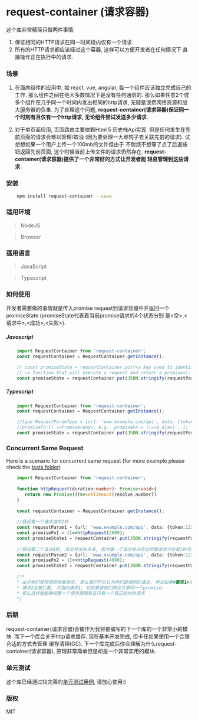 request-container (请求容器)
===========================================================
这个库非常精简只做两件事情:

1. 保证相同的HTTP请求在同一时间段内仅有一个请求.
2. 所有的HTTP请求都应该经过这个容器, 这样可以方便开发者在任何情况下
直接操作正在执行中的请求.

### 场景
1. 在面向组件的应用中, 如 react, vue, angular, 每一个组件应该独立完成自己的工作.
那么组件之间在绝大多数情况下是没有任何通信的. 那么如果任意2个或多个组件在几乎同一个时间内发出相同的http请求,
无疑是浪费网络资源和加大服务器的负重. 为了处理这个问题, <b>request-container(请求容器)保证同一个时刻有且仅有一个http请求, 
无论组件尝试发送多少请求.</b>

2. 对于单页面应用, 页面路由主要依赖Html 5 历史栈Api实现. 
但是任何发生在先前页面的请求会难以管理/取消 (因为要处理一大堆钩子去关联先前的请求). 试想想如果一个用户上传一个100mb的文件但由于
不耐烦不想等了点了后退按钮返回先前页面, 这个时候当前上传文件的请求仍然存在. <b>request-container(请求容器)提供了一个非常好的方式让开发者能
轻易管理到这些请求.</b>


### 安装
```bash
    npm install request-container --save
```
### 适用环境

> NodeJS

> Browser

### 适用语言

> JavaScript

> Typescript

### 如何使用

开发者需要做的事情就是传入promise request到请求容器中并返回一个promiseState (promiseState代表着当前promise请求的4个状态分别
是<空>,<请求中>,<成功>,<失败>). 


##### Javascript

```javascript
    import RequestContainer from 'request-container';
    const requestContainer = RequestContainer.getInstance();

    // const promiseState = requestContainer.put(<a key used to identify your request>, 
    // <a function that will execute a request and return a promise>);
    const promiseState = requestContainer.put(JSON.stringify(requestParam), promiseFn);
```

##### Typescript

```typescript
    import RequestContainer from 'request-container';
    const requestContainer = RequestContainer.getInstance();

    //type RequestParamType = {url: 'www.example.com/api', data: {token:123}, method: 'get'};
    //promiseFn:() =>Promise<any>, e.g.  promiseFn = ()=>$.ajax(...);
    const promiseState = requestContainer.put(JSON.stringify(requestParam), promiseFn);
```


### Concurrent Same Request
Here is a scenario for concurrent same request (for more example please check the [tests folder](https://github.com/jf3096/request-conatiner/tree/master/tests))

```typescript
    import RequestContainer from 'request-container';
    
    function httpRequest(duration:number): Promise<void>{
       return new Promise(()=>setTimeout(resolve,number))
    }
    
    const requestContainer = RequestContainer.getInstance();
    
    //假设第一个请求请求2秒
    const requestParam1 = {url: 'www.example.com/api', data: {token:123}, method: 'get'};
    const promiseFn1 = ()=>httpRequest(2000);
    const promiseState1 = requestContainer.put(JSON.stringify(requestParam1), promiseFn1);
    
    //假设第二个请求4秒, 其实并没有关系, 因为第一个请求会决定这后面请求只会是2秒完成
    const requestParam2 = {url: 'www.example.com/api', data: {token:123}, method: 'get'};
    const promiseFn2 = ()=>httpRequest(4000);
    const promiseState2 = requestContainer.put(JSON.stringify(requestParam2), promiseFn2);
    
    /**
    * 由于他们使用相同参数请求, 那么我们可以认为他们是相同的请求. 所以如果<请求1>发出,
    * 请求2会被拦截, 并指向请求1, 也就是说他们两会共享同一个promise.
    * 那么这样就能确保整一个请求周期有且只有一个真正的对外请求
    */
```

### 后期
request-container(请求容器)会被作为我将要编写的下一个库的一个非常小的模块. 而下一个库会关于http请求缓存. 现在基本开发完成, 但卡在如果使用一个合理合适的方式去管理
缓存清理(GC). 下一个库完成后你会理解为什么request-container(请求容器), 原理非常简单但是却是一个非常实用的模块.

### 单元测试
这个库已经通过较完善的[单元测试用例](https://github.com/jf3096/request-conatiner/tree/master/tests), 请放心使用:)

### 版权
MIT
